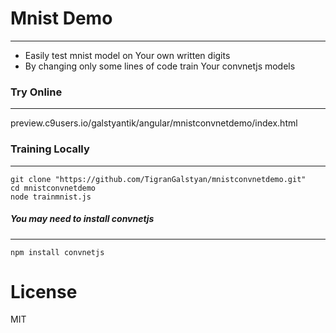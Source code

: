 # Mnist Demo
---
- Easily test mnist model on Your own written digits
- By changing only some lines of code train Your convnetjs models

### Try Online
---

preview.c9users.io/galstyantik/angular/mnistconvnetdemo/index.html

### Training Locally
---
	git clone "https://github.com/TigranGalstyan/mnistconvnetdemo.git"
	cd mnistconvnetdemo
	node trainmnist.js

##### You may need to install convnetjs
---
	npm install convnetjs

# License

MIT